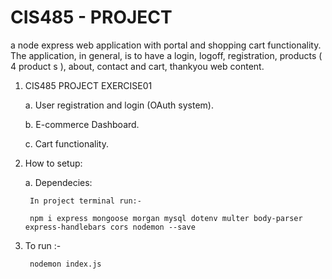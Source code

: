 # CIS485 - PROJECT

a node express web application with portal and shopping cart functionality. The application, in general, is to have a login, logoff, registration, products ( 4 product s ), about, contact and cart, thankyou web content.

1. CIS485 PROJECT EXERCISE01

    a. User registration and login (OAuth system).

    b. E-commerce Dashboard.

    c. Cart functionality.

2. How to setup:

    a. Dependecies:

        In project terminal run:-

        npm i express mongoose morgan mysql dotenv multer body-parser express-handlebars cors nodemon --save

3. To run :-

        nodemon index.js